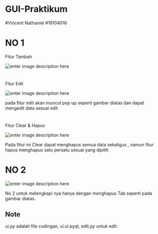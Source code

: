 # GUI-Praktikum

#Vincent Nathaniel
#19104016

# NO 1 
Fitur Tambah

![enter image description here](https://i.ibb.co/71nhHCY/Tambah.png)
#

Fitur Edit

![enter image description here](https://i.ibb.co/jypzwxd/edit.png)

pada fitur edit akan muncul pop up seperti gambar diatas dan dapat mengedit data sesuai edit
#

Fitur Clear & Hapus

![enter image description here](https://i.ibb.co/YNXGyHf/clear.png)

Pada fitur ini Clear dapat menghapus semua data sekaligus , namun fitur hapus menghapus satu persatu sesuai yang dipilih

# NO 2

![enter image description here](https://i.ibb.co/wS3sjBX/no2.png)

No 2 untuk melengkapi nya hanya dengan menghapus Tab seperti pada gambar diatas.


## Note
ui.py adalah file codingan,
ui.ui pyqt,
edit.py untuk edit.

